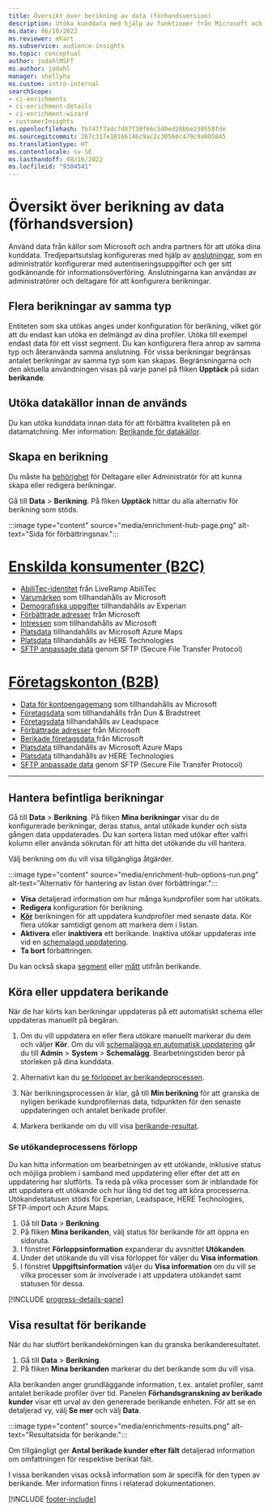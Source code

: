 ```yaml
---
title: Översikt över berikning av data (förhandsversion)
description: Utöka kunddata med hjälp av funktioner från Microsoft och andra tjänster från tredje part.
ms.date: 06/10/2022
ms.reviewer: mhart
ms.subservice: audience-insights
ms.topic: conceptual
author: jodahlMSFT
ms.author: jodahl
manager: shellyha
ms.custom: intro-internal
searchScope:
- ci-enrichments
- ci-enrichment-details
- ci-enrichment-wizard
- customerInsights
ms.openlocfilehash: fb747f7adc7d87f30f66c5d0ed20bbe238558fde
ms.sourcegitcommit: 267c317e10166146c9ac2c30560c479c9a005845
ms.translationtype: HT
ms.contentlocale: sv-SE
ms.lasthandoff: 08/16/2022
ms.locfileid: "9304541"
---
```

# <a name="data-enrichment-preview-overview"></a>Översikt över berikning av data (förhandsversion)

Använd data från källor som Microsoft och andra partners för att utöka dina kunddata. Tredjepartsutslag konfigureras med hjälp av [anslutningar](connections.md), som en administratör konfigurerar med autentiseringsuppgifter och ger sitt godkännande för informationsöverföring. Anslutningarna kan användas av administratörer och deltagare för att konfigurera berikningar.  

## <a name="multiple-enrichments-of-the-same-type"></a>Flera berikningar av samma typ

Entiteten som ska utökas anges under konfiguration för berikning, vilket gör att du endast kan utöka en delmängd av dina profiler. Utöka till exempel endast data för ett visst segment. Du kan konfigurera flera anrop av samma typ och återanvända samma anslutning. För vissa berikningar begränsas antalet berikningar av samma typ som kan skapas. Begränsningarna och den aktuella användningen visas på varje panel på fliken **Upptäck** på sidan **berikande**.

## <a name="enrich-data-sources-before-unification"></a>Utöka datakällor innan de används

Du kan utöka kunddata innan data för att förbättra kvaliteten på en datamatchning. Mer information: [Berikande för datakällor](data-sources-enrichment.md).

## <a name="create-an-enrichment"></a>Skapa en berikning

Du måste ha [behörighet](permissions.md) för Deltagare eller Administratör för att kunna skapa eller redigera berikningar.

Gå till **Data** > **Berikning**. På fliken **Upptäck** hittar du alla alternativ för berikning som stöds.

:::image type="content" source="media/enrichment-hub-page.png" alt-text="Sida för förbättringsnav.":::

# <a name="individual-consumers-b-to-c"></a>[Enskilda konsumenter (B2C)](#tab/b2c)

- [AbiliTec-identitet](enrichment-liveramp.md) från LiveRamp AbiliTec
- [Varumärken](enrichment-microsoft.md) som tillhandahålls av Microsoft
- [Demografiska uppgifter](enrichment-experian.md) tillhandahålls av Experian
- [Förbättrade adresser](enrichment-enhanced-addresses.md) från Microsoft
- [Intressen](enrichment-microsoft.md) som tillhandahålls av Microsoft
- [Platsdata](enrichment-azure-maps.md) tillhandahålls av Microsoft Azure Maps
- [Platsdata](enrichment-here.md) tillhandahålls av HERE Technologies
- [SFTP anpassade data](enrichment-SFTP-custom-import.md) genom SFTP (Secure File Transfer Protocol)

# <a name="business-accounts-b-to-b"></a>[Företagskonton (B2B)](#tab/b2b)

- [Data för kontoengagemang](enrichment-office.md) som tillhandahålls av Microsoft
- [Företagsdata](enrichment-dnb.md) som tillhandahålls från Dun & Bradstreet
- [Företagsdata](enrichment-leadspace.md) tillhandahålls av Leadspace
- [Förbättrade adresser](enrichment-enhanced-addresses.md) från Microsoft
- [Berikade företagsdata ](enrichment-enhanced-company-data.md) från Microsoft
- [Platsdata](enrichment-azure-maps.md) tillhandahålls av Microsoft Azure Maps
- [Platsdata](enrichment-here.md) tillhandahålls av HERE Technologies
- [SFTP anpassade data](enrichment-SFTP-custom-import.md) genom SFTP (Secure File Transfer Protocol)

---

## <a name="manage-existing-enrichments"></a>Hantera befintliga berikningar

Gå till **Data** > **Berikning**. På fliken **Mina berikningar** visar du de konfigurerade berikningar, deras status, antal utökade kunder och sista gången data uppdaterades. Du kan sortera listan med utökar efter valfri kolumn eller använda sökrutan för att hitta det utökande du vill hantera.

Välj berikning om du vill visa tillgängliga åtgärder.

:::image type="content" source="media/enrichment-hub-options-run.png" alt-text="Alternativ för hantering av listan över förbättringar.":::

- **Visa** detaljerad information om hur många kundprofiler som har utökats.
- **Redigera** konfiguration för berikning.
- [**Kör**](#run-or-refresh-enrichments) berikningen för att uppdatera kundprofiler med senaste data. Kör flera utökar samtidigt genom att markera dem i listan.
- **Aktivera** eller **inaktivera** ett berikande. Inaktiva utökar uppdateras inte vid en [schemalagd uppdatering](schedule-refresh.md).
- **Ta bort** förbättringen.

Du kan också skapa [segment](segments.md) eller [mått](measures.md) utifrån berikande.

## <a name="run-or-refresh-enrichments"></a>Köra eller uppdatera berikande

När de har körts kan berikningar uppdateras på ett automatiskt schema eller uppdateras manuellt på begäran.

1. Om du vill uppdatera en eller flera utökare manuellt markerar du dem och väljer **Kör**. Om du vill [schemalägga en automatisk uppdatering](schedule-refresh.md) går du till **Admin** > **System** > **Schemalägg**. Bearbetningstiden beror på storleken på dina kunddata.

1. Alternativt kan du [se förloppet av berikandeprocessen](#see-the-progress-of-the-enrichment-process).

1. När berikningsprocessen är klar, gå till **Min berikning** för att granska de nyligen berikade kundprofilernas data, tidpunkten för den senaste uppdateringen och antalet berikade profiler.

1. Markera berikande om du vill visa [berikande-resultat](#view-enrichment-results).

### <a name="see-the-progress-of-the-enrichment-process"></a>Se utökandeprocessens förlopp

Du kan hitta information om bearbetningen av ett utökande, inklusive status och möjliga problem i samband med uppdatering eller efter det att en uppdatering har slutförts. Ta reda på vilka processer som är inblandade för att uppdatera ett utökande och hur lång tid det tog att köra processerna. Utökandestatusen stöds för Experian, Leadspace, HERE Technologies, SFTP-import och Azure Maps.

1. Gå till **Data** > **Berikning**.
1. På fliken **Mina berikanden**, välj status för berikande för att öppna en sidoruta.
1. I fönstret **Förloppsinformation** expanderar du avsnittet **Utökanden**.
1. Under det utökande du vill visa förloppet för väljer du **Visa information**.
1. I fönstret **Uppgiftsinformation** väljer du **Visa information** om du vill se vilka processer som är involverade i att uppdatera utökandet samt statusen för dessa.

[!INCLUDE [progress-details-pane](includes/progress-details-pane.md)]

## <a name="view-enrichment-results"></a>Visa resultat för berikande

När du har slutfört berikandekörningen kan du granska berikanderesultatet.

1. Gå till **Data** > **Berikning**.
1. På fliken **Mina berikanden** markerar du det berikande som du vill visa.

Alla berikanden anger grundläggande information, t.ex. antalet profiler, samt antalet berikade profiler över tid. Panelen **Förhandsgranskning av berikade kunder** visar ett urval av den genererade berikande enheten. För att se en detaljerad vy, välj **Se mer** och välj **Data**.

:::image type="content" source="media/enrichments-results.png" alt-text="Resultatsida för berikande.":::

Om tillgängligt ger **Antal berikade kunder efter fält** detaljerad information om omfattningen för respektive berikat fält.

I vissa berikanden visas också information som är specifik för den typen av berikande. Mer information finns i relaterad dokumentationen.

[!INCLUDE [footer-include](includes/footer-banner.md)]
